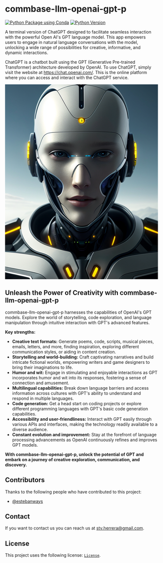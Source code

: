 # commbase-llm-openai-gpt-p

[![Python Package using Conda](https://github.com/mydroidandi/commbase/actions/workflows/python-package-conda.yml/badge.svg)](https://github.com/mydroidandi/commbase/actions/workflows/python-package-conda.yml)
[![Python Version](https://img.shields.io/badge/Python-3.10%20%7C%203.11%20%7C%203.12-blue)](https://img.shields.io/badge/python-3.10%20%7C%203.11%20%7C%203.12-blue)

A terminal version of ChatGPT designed to facilitate seamless interaction with the powerful Open AI's GPT language model. This app empowers users to engage in natural language conversations with the model, unlocking a wide range of possibilities for creative, informative, and dynamic interactions.

ChatGPT is a chatbot built using the GPT (Generative Pre-trained Transformer) architecture developed by OpenAI. To use ChatGPT, simply visit the website at <https://chat.openai.com/>. This is the online platform where you can access and interact with the ChatGPT service.

<img alt="commbase-stt-whisper-p" src="commbase-llm-openai-gpt-p.jpg?raw=true" width="512" height="640" />

## Unleash the Power of Creativity with commbase-llm-openai-gpt-p

commbase-llm-openai-gpt-p harnesses the capabilities of OpenAI's GPT models. Explore the world of storytelling, code exploration, and language manipulation through intuitive interaction with GPT's advanced features.

**Key strengths:**

* **Creative text formats:** Generate poems, code, scripts, musical pieces, emails, letters, and more, finding inspiration, exploring different communication styles, or aiding in content creation.
* **Storytelling and world-building:** Craft captivating narratives and build intricate fictional worlds, empowering writers and game designers to bring their imaginations to life.
* **Humor and wit:** Engage in stimulating and enjoyable interactions as GPT incorporates humor and wit into its responses, fostering a sense of connection and amusement.
* **Multilingual capabilities:** Break down language barriers and access information across cultures with GPT's ability to understand and respond in multiple languages.
* **Code generation:** Get a head start on coding projects or explore different programming languages with GPT's basic code generation capabilities.
* **Accessibility and user-friendliness:** Interact with GPT easily through various APIs and interfaces, making the technology readily available to a diverse audience.
* **Constant evolution and improvement:** Stay at the forefront of language processing advancements as OpenAI continuously refines and improves GPT models.

**With commbase-llm-openai-gpt-p, unlock the potential of GPT and embark on a journey of creative exploration, communication, and discovery.**

## Contributors

Thanks to the following people who have contributed to this project:

* [@estebanways](https://github.com/estebanways)

## Contact

If you want to contact us you can reach us at <stv.herrera@gmail.com>.

## License

This project uses the following license: [`License`](./COPYING).
